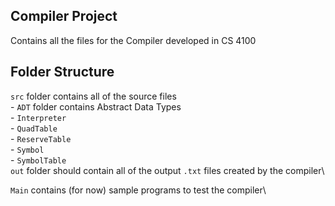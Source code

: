 ## Compiler Project

Contains all the files for the Compiler developed in CS 4100

## Folder Structure

`src` folder contains all of the source files\
    - `ADT` folder contains Abstract Data Types\
        - `Interpreter`\
        - `QuadTable`\
        - `ReserveTable`\
        - `Symbol`\
        - `SymbolTable`\
`out` folder should contain all of the output `.txt` files created by the compiler\

`Main` contains (for now) sample programs to test the compiler\
